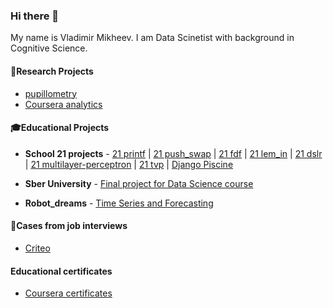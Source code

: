 ### Hi there 👋
My name is Vladimir Mikheev. I am Data Scinetist with background in Cognitive Science. 

<!--
**vladdez/vladdez** is a ✨ _special_ ✨ repository because its `README.md` (this file) appears on your GitHub profile.

Here are some ideas to get you started:

- 🔭 I’m currently working on ...
- 🌱 I’m currently learning ...
- 👯 I’m looking to collaborate on ...
- 🤔 I’m looking for help with ...
- 💬 Ask me about ...
- 📫 How to reach me: ...
- 😄 Pronouns: ...
- ⚡ Fun fact: ...
-->

#### 🔬Research Projects
- [pupillometry](https://github.com/vladdez/Pupillomerty-Project)
- [Coursera analytics](https://github.com/vladdez/HSE_MOOC_forums_analytics)

#### 🎓Educational Projects
- **School 21 projects** - [21 printf](https://github.com/vladdez/ft_printf)
| [21 push_swap](https://github.com/vladdez/push_swap)
| [21 fdf](https://github.com/vladdez/fdf)
| [21 lem_in](https://github.com/vladdez/lem-in)
| [21 dslr](https://github.com/vladdez/dslr)
| [21 multilayer-perceptron](https://github.com/vladdez/multilayer_perceptron)
| [21 tvp](https://github.com/vladdez/total-perspective-vortex)
| [Django Piscine](https://github.com/vladdez/Django-Piscine)

- **Sber University** - [Final project for Data Science course](https://github.com/vladdez/project_for_Sber_University)
- **Robot_dreams** - [Time Series and Forecasting](https://github.com/vladdez/RD_forscasting)

#### 👔Cases from job interviews
- [Criteo](https://github.com/vladdez/Criteo_case)

#### Educational certificates
- [Coursera certificates](https://github.com/vladdez/MOOC_certeficates)
